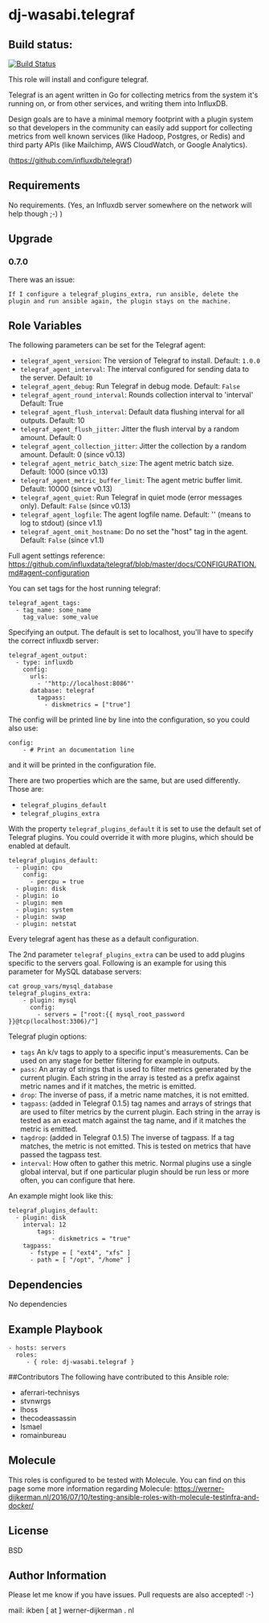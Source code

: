 # dj-wasabi.telegraf

## Build status:

[![Build Status](https://travis-ci.org/dj-wasabi/ansible-telegraf.svg?branch=master)](https://travis-ci.org/dj-wasabi/ansible-telegraf)

This role will install and configure telegraf.

Telegraf is an agent written in Go for collecting metrics from the system it's running on, or from other services, and writing them into InfluxDB.

Design goals are to have a minimal memory footprint with a plugin system so that developers in the community can easily add support for collecting metrics from well known services (like Hadoop, Postgres, or Redis) and third party APIs (like Mailchimp, AWS CloudWatch, or Google Analytics).

(https://github.com/influxdb/telegraf)

## Requirements


No requirements. (Yes, an Influxdb server somewhere on the network will help though ;-) )

## Upgrade
### 0.7.0

There was an issue:

    If I configure a telegraf_plugins_extra, run ansible, delete the plugin and run ansible again, the plugin stays on the machine.



## Role Variables

The following parameters can be set for the Telegraf agent:

* `telegraf_agent_version`: The version of Telegraf to install. Default: `1.0.0`
* `telegraf_agent_interval`: The interval configured for sending data to the server. Default: `10`
* `telegraf_agent_debug`: Run Telegraf in debug mode. Default: `False`
* `telegraf_agent_round_interval`: Rounds collection interval to 'interval' Default: True
* `telegraf_agent_flush_interval`: Default data flushing interval for all outputs. Default: 10
* `telegraf_agent_flush_jitter`: Jitter the flush interval by a random amount. Default: 0
* `telegraf_agent_collection_jitter`: Jitter the collection by a random amount. Default: 0 (since v0.13)
* `telegraf_agent_metric_batch_size`: The agent metric batch size. Default: 1000  (since v0.13)
* `telegraf_agent_metric_buffer_limit`: The agent metric buffer limit. Default: 10000  (since v0.13)
* `telegraf_agent_quiet`: Run Telegraf in quiet mode (error messages only). Default: `False` (since v0.13)
* `telegraf_agent_logfile`: The agent logfile name. Default: '' (means to log to stdout) (since v1.1)
* `telegraf_agent_omit_hostname`: Do no set the "host" tag in the agent. Default: `False` (since v1.1)

Full agent settings reference: https://github.com/influxdata/telegraf/blob/master/docs/CONFIGURATION.md#agent-configuration

You can set tags for the host running telegraf:

	telegraf_agent_tags:
	  - tag_name: some_name
	    tag_value: some_value

Specifying an output. The default is set to localhost, you'll have to specify the correct influxdb server:

	telegraf_agent_output:
	  - type: influxdb
	    config:
	      urls:
	        - '"http://localhost:8086"'
	      database: telegraf
            tagpass:
              - diskmetrics = ["true"]

The config will be printed line by line into the configuration, so you could also use:

	config:
		- # Print an documentation line

and it will be printed in the configuration file.

There are two properties which are the same, but are used differently. Those are:

* `telegraf_plugins_default`
* `telegraf_plugins_extra`

With the property `telegraf_plugins_default` it is set to use the default set of Telegraf plugins. You could override it with more plugins, which should be enabled at default.

	telegraf_plugins_default:
	  - plugin: cpu
	    config:
	      - percpu = true
	  - plugin: disk
	  - plugin: io
	  - plugin: mem
	  - plugin: system
	  - plugin: swap
	  - plugin: netstat

Every telegraf agent has these as a default configuration.

The 2nd parameter `telegraf_plugins_extra` can be used to add plugins specific to the servers goal. Following is an example for using this parameter for MySQL database servers:

	cat group_vars/mysql_database
	telegraf_plugins_extra:
		- plugin: mysql
		  config:
		  	- servers = ["root:{{ mysql_root_password }}@tcp(localhost:3306)/"]


Telegraf plugin options:

* `tags` An k/v tags to apply to a specific input's measurements. Can be used on any stage for better filtering for example in outputs.
* `pass`: An array of strings that is used to filter metrics generated by the current plugin. Each string in the array is tested as a prefix against metric names and if it matches, the metric is emitted.
* `drop`: The inverse of pass, if a metric name matches, it is not emitted.
* `tagpass`: (added in Telegraf 0.1.5) tag names and arrays of strings that are used to filter metrics by the current plugin. Each string in the array is tested as an exact match against the tag name, and if it matches the metric is emitted.
* `tagdrop`: (added in Telegraf 0.1.5) The inverse of tagpass. If a tag matches, the metric is not emitted. This is tested on metrics that have passed the tagpass test.
* `interval`: How often to gather this metric. Normal plugins use a single global interval, but if one particular plugin should be run less or more often, you can configure that here.

An example might look like this:

	telegraf_plugins_default:
	  - plugin: disk
	    interval: 12
            tags:
                - diskmetrics = "true"
	    tagpass:
	      - fstype = [ "ext4", "xfs" ]
    	  - path = [ "/opt", "/home" ]



## Dependencies

No dependencies

## Example Playbook

    - hosts: servers
      roles:
         - { role: dj-wasabi.telegraf }

##Contributors
The following have contributed to this Ansible role:

  * aferrari-technisys
  * stvnwrgs
  * lhoss
  * thecodeassassin
  * Ismael
  * romainbureau

## Molecule

This roles is configured to be tested with Molecule. You can find on this page some more information regarding Molecule: https://werner-dijkerman.nl/2016/07/10/testing-ansible-roles-with-molecule-testinfra-and-docker/

## License

BSD

## Author Information

Please let me know if you have issues. Pull requests are also accepted! :-)

mail: ikben [ at ] werner-dijkerman . nl

